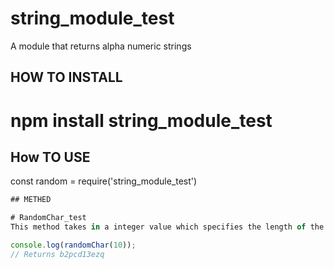 # string_module_test
A module that returns alpha numeric strings

## HOW TO INSTALL
# npm install string_module_test

## How TO USE
const random = require('string_module_test')

```javascript
## METHED

# RandomChar_test
This method takes in a integer value which specifies the length of the returned strings.

console.log(randomChar(10));
// Returns b2pcd13ezq
